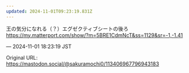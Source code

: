 ```yaml
---
updated: 2024-11-01T09:23:19.831Z
---
```


<p>王の気分になれる（？）エグゼクティブシートの後ろ<br /><a href="https://my.matterport.com/show/?m=5BRE1CdmNcT&amp;ss=1129&amp;sr=-1,-1.41" target="_blank" rel="nofollow noopener noreferrer" translate="no"><span class="invisible">https://</span><span class="ellipsis">my.matterport.com/show/?m=5BRE</span><span class="invisible">1CdmNcT&amp;ss=1129&amp;sr=-1,-1.41</span></a></p>

&mdash; 2024-11-01 18:23:19 JST

Original URL: https://mastodon.social/@sakuramochi0/113406967796943183
